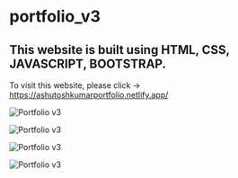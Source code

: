 # portfolio_v3

## This website is built using HTML, CSS, JAVASCRIPT, BOOTSTRAP.

To visit this website, please click -> https://ashutoshkumarportfolio.netlify.app/

![Portfolio v3](https://user-images.githubusercontent.com/40117155/230496345-1e3ca32e-94db-4afb-a4d2-74d4f04934ac.png)

![Portfolio v3](https://user-images.githubusercontent.com/40117155/230496362-218c17a4-882f-4fed-8e2c-16c9e958d7de.png)

![Portfolio v3](https://user-images.githubusercontent.com/40117155/230627272-646110dc-6631-4de3-a7c0-c6402b2ea851.jpeg)

![Portfolio v3](https://user-images.githubusercontent.com/40117155/230627331-2f389193-5741-4c95-a4dd-a715a8c11c3c.jpeg)